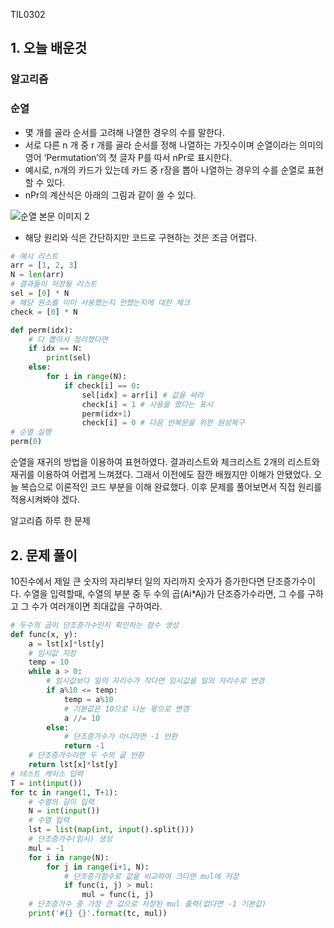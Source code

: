 TIL0302

## 1. 오늘 배운것

### 알고리즘

### 순열

- 몇 개를 골라 순서를 고려해 나열한 경우의 수를 말한다.
- 서로 다른 n 개 중 r 개를 골라 순서를 정해 나열하는 가짓수이며 순열이라는 의미의 영어 ‘Permutation’의 첫 글자 P를 따서 nPr로 표시한다.
- 예시로, n개의 카드가 있는데 카드 중 r장을 뽑아 나열하는 경우의 수를 순열로 표현할 수 있다.
- nPr의 계산식은 아래의 그림과 같이 쓸 수 있다.



![순열 본문 이미지 2](https://dbscthumb-phinf.pstatic.net/2765_000_71/20181114183131065_LRDG547ZG.gif/774784_1.gif?type=m1500&wm=N)

- 해당 원리와 식은 간단하지만 코드로 구현하는 것은 조금 어렵다.

``````python
# 예시 리스트
arr = [1, 2, 3]
N = len(arr)
# 결과들이 저장될 리스트
sel = [0] * N
# 해당 원소를 이미 사용했는지 안했는지에 대한 체크
check = [0] * N

def perm(idx):
    # 다 뽑아서 정리했다면
    if idx == N:
        print(sel)
    else:
        for i in range(N):
            if check[i] == 0:
                sel[idx] = arr[i] # 값을 써라
                check[i] = 1 # 사용을 했다는 표시
                perm(idx+1)
                check[i] = 0 # 다음 반복문을 위한 원상복구
# 순열 실행                
perm(0)
``````

순열을 재귀의 방법을 이용하여 표현하였다. 결과리스트와 체크리스트 2개의 리스트와 재귀를 이용하여 어렵게 느껴졌다. 그래서 이전에도 잠깐 배웠지만 이해가 안됐었다. 오늘 복습으로 이론적인 코드 부분을 이해 완료했다. 이후 문제를 풀어보면서 직접 원리를 적용시켜봐야 겠다.





알고리즘 하루 한 문제

## 2. 문제 풀이

10진수에서 제일 큰 숫자의 자리부터 일의 자리까지 숫자가 증가한다면 단조증가수이다. 수열을 입력할때, 수열의 부분 중 두 수의 곱(Ai*Aj)가 단조증가수라면, 그 수를 구하고 그 수가 여러개이면 최대값을 구하여라.

``````python
# 두수의 곱이 단조증가수인지 확인하는 함수 생성
def func(x, y):
    a = lst[x]*lst[y]
    # 임시값 지정
    temp = 10
    while a > 0:
        # 임시값보다 일의 자리수가 작다면 임시값을 일의 자리수로 변경
        if a%10 <= temp:
            temp = a%10
            # 기본값은 10으로 나눈 몫으로 변경
            a //= 10
        else:
            # 단조증가수가 아니라면 -1 반환
            return -1
    # 단조증가수라면 두 수의 곲 반환
    return lst[x]*lst[y]
# 테스트 케이스 입력
T = int(input())
for tc in range(1, T+1):
    # 수열의 길이 입력
    N = int(input())
    # 수열 입력
    lst = list(map(int, input().split()))
    # 단조증가수(임시) 생성
    mul = -1
    for i in range(N):
        for j in range(i+1, N):
            # 단조증가함수로 값을 비교하여 크다면 mul에 저장
            if func(i, j) > mul:
                mul = func(i, j)
    # 단조증가수 중 가장 큰 값으로 저장된 mul 출력(없다면 -1 기본값)
    print('#{} {}'.format(tc, mul))
``````



